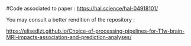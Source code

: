 #Code associated to paper : https://hal.science/hal-04918101/

You may consult a better rendition of the repository : 

https://elisedlzt.github.io/Choice-of-processing-pipelines-for-T1w-brain-MRI-impacts-association-and-prediction-analyses/
